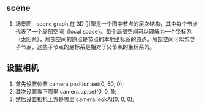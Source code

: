 ## scene
1. 场景图--scene  graph,在 3D 引擎是一个图中节点的层次结构，其中每个节点代表了一个局部空间（local space）。每个局部空间可以理解为一个坐标系（太阳系），局部空间的原点是节点的本地坐标系的原点。局部空间可以包含子节点，这些子节点的坐标系是相对于父节点的坐标系的。

## 设置相机
1. 首先设置位置 camera.position.set(0, 50, 0);
2. 其次设置看下哪里 camera.up.set(0, 0, 1);
3. 然后设置相机上方是哪里 camera.lookAt(0, 0, 0);